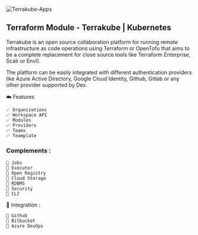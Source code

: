![Terrakube-Apps](https://github.com/user-attachments/assets/73ae0051-66ee-416a-85ab-6d46c08e1417)



## Terraform Module - Terrakube | Kubernetes
Terrakube is an open source collaboration platform for running remote infrastructure as code operations using Terraform or OpenTofu that aims to be a complete replacement for close source tools like Terraform Enterprise, Scalr or Env0.

The platform can be easily  integrated with different authentication providers like Azure Active Directory, Google Cloud Identity, Github, Gitlab or any other provider supported by Dex.


☁️ Features
```
✅ Organizations
✅ Workspace API
✅ Modules
✅ Providers
✅ Teams
✅ Teamplate
```


### Complements :
```
📃 Jobs
📃 Executor
📃 Open Registry
📃 Cloud Storage
📃 RDBMS
📃 Security
📃 CLI
```


🔨 Integration :
```
🔌 Github
🔌 Bitbucket
🔌 Azure DevOps
```

